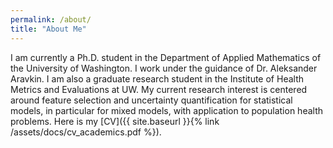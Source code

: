 ```yaml
---
permalink: /about/
title: "About Me"
---
```


I am currently a Ph.D. student in the Department of Applied Mathematics of the University of Washington. I work under the guidance of Dr. Aleksander Aravkin. I am also a graduate research student in the Institute of Health Metrics and Evaluations at UW. My current research interest is centered around feature selection and uncertainty quantification for statistical models, in particular for mixed models, with application to population health problems. Here is my [CV]({{ site.baseurl }}{% link /assets/docs/cv_academics.pdf %}).
